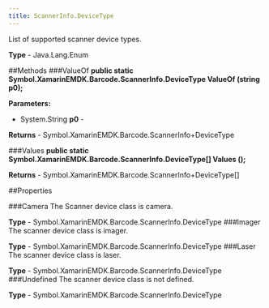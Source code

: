 ```yaml
---
title: ScannerInfo.DeviceType
---
```

List of supported scanner device types.

**Type** - Java.Lang.Enum

##Methods
###ValueOf
**public static Symbol.XamarinEMDK.Barcode.ScannerInfo.DeviceType ValueOf (string p0);**


        

**Parameters:** 

* System.String **p0** - 
        

**Returns** - Symbol.XamarinEMDK.Barcode.ScannerInfo+DeviceType

###Values
**public static Symbol.XamarinEMDK.Barcode.ScannerInfo.DeviceType[] Values ();**


        


**Returns** - Symbol.XamarinEMDK.Barcode.ScannerInfo+DeviceType[]

##Properties

###Camera
The Scanner device class is camera.

**Type** - Symbol.XamarinEMDK.Barcode.ScannerInfo.DeviceType
###Imager
The scanner device class is imager.

**Type** - Symbol.XamarinEMDK.Barcode.ScannerInfo.DeviceType
###Laser
The scanner device class is laser.

**Type** - Symbol.XamarinEMDK.Barcode.ScannerInfo.DeviceType
###Undefined
The scanner device class is not defined.

**Type** - Symbol.XamarinEMDK.Barcode.ScannerInfo.DeviceType


